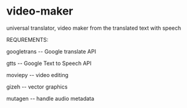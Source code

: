 # video-maker
universal translator, video maker from the translated text with speech

REQUREMENTS:

googletrans -- Google translate API

gtts -- Google Text to Speech API

moviepy -- video editing

gizeh -- vector graphics

mutagen -- handle audio metadata
